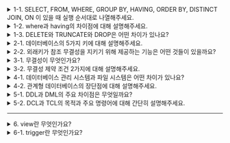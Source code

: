 <details markdown="1">
  <summary>1-1. SELECT, FROM, WHERE, GROUP BY, HAVING, ORDER BY, DISTINCT JOIN, ON 이 있을 때 실행 순서대로 나열해주세요.
 </summary>
 
  1. FROM
  <br>    
  2. ON
  <br>
  3. JOIN
  <br>
  4. WHERE
  <br>
  5. GROUP BY
  <br>
  6. HAVING
  <br>
  7. SELECT
  <br>
  8. DISTINCT
  <br>
  9. ORDER BY

    FROM : 조회 테이블 확인
    ON : 조인 조건 확인
    JOIN : 테이블 조인 (병합)
    WHERE : 데이터 추출 조건 확인
    GROUP BY : 특정 컬럼 그룹화
    HAVING : 그룹화 이후 데이터 추출 조건
    SELECT : 데이터 추출
    DISTINCT : 중복 제거
    ORDER BY : 데이터 순서 정렬

</details>

<details>
  <summary>1-2. where과 having의 차이점에 대해 설명해주세요.</summary>

    where
    - 그룹화 또는 집계가 발생하기 전에 레코드를 필터링하는데 사용
    - 개별 행에 적용
    
    having
    - 그룹화 또는 집계가 발생한 다음 레코드를 필터링하는데 사용
    - 그룹을 나타내는 결과 집합의 행에만 적용
</details>

<details>
  <summary>1-3. DELETE와 TRUNCATE와 DROP은 어떤 차이가 있나요? </summary>

    DELETE는 데이터는 지우지만 테이블 용량은 줄어들지 않고 원하는 데이터만 골라서 지울 수 있습니다. 삭제 후 되돌릴 수 있습니다.

    TRUNCATE는 전체 데이터를 한번에 삭제하는 방식입니다. 테이블 용량이 줄어들고 인덱스 등도 삭제되지만 테이블은 삭제할 수 없고,  삭제 후 되돌릴 수 없습니다.

    DROP은 테이블 자체를 완전히 삭제하는 방식(공간, 인덱스, 객체 모두 삭제)입니다. 삭제 후 되돌릴 수 없습니다.
  
</details>

<details>
  <summary>2-1. 데이터베이스의 5가지 키에 대해 설명해주세요. </summary>

    슈퍼키 : 테이블에 존재하는 필드들의 부분집합으로써, 유일성을 만족해야 하는 키입니다.
    후보키 : 후보키는 유일성 + 최소성을 만족하는 키들을 의미합니다. 기본 키가 될 수 있는 후보가 되는 키들을 의미합니다. 슈퍼키 중에서 최소성을 만족하는 키를 의미합니다.
    대체키 : 후보 키 중에서 기본 키로 선택된 것들을 제외한 나머지 모든 것을 대체키라고 부릅니다.
    기본키 : 기본 키는 테이블에서 특정 레코드를 구별하기 위해 후보 키 중에서 선택된 하나의 고유한 식별자를 의미합니다. 중복되는 값이나 NULL값은 가질 수 없습니다.
    외래키 : 한 테이블의 키 중에서 다른 테이블의 레코드를 유일하게 식별할 수 있는 키를 의미합니다.
</details>

<details>
  <summary>2-2. 외래키가 참조 무결성을 지키기 위해 제공하는 기능은 어떤 것들이 있을까요? </summary>
  
    RESTRICTED : 레코드를 변경 또는 삭제하고자 할 때 해당 레코드를 참조하고 있는 개체가 있다면, 변경 또는 삭제 연산을 취소한다.
    
    CASCADE : 레코드를 변경 또는 삭제하면, 해당 레코드를 참조하고 있는 개체도 변경 또는 삭제된다.
    
    SET NULL : 레코드를 변경 또는 삭제하면, 해당 레코드를 참조하고 있는 개체의 값을 NULL로 설정한다.
</details>

<details>
  <summary>3-1. 무결성이 무엇인가요? </summary>
  
    데이터의 무결성은, 정확성 / 일관성 / 유효성이 유지되는 것을 의미합니다.
</details>

<details>
  <summary>3-2. 무결성 제약 조건 2가지에 대해 설명해주세요. </summary>
  
    - 개체 무결성 : 기본 키는 null, 중복 값 불가능

    - 참조 무결성 : 외래 키는 null이거나 참조 테이블의 기본 키 값과 동일해야 함.
</details>

<details>
  <summary>4-1. 데이터베이스 관리 시스템과 파일 시스템은 어떤 차이가 있나요? </summary>
  
    파일 시스템
    - 각 응용 프로그램마다 데이터를 따로 관리하기 때문에 중복되는 데이터가 존재
    - 파일의 구조가 바뀔 때마다 각 응용 프로그램은 거기에 맞춰 변경되어야 했으므로 데이터에 종속적

    데이터베이스
    - 데이터의 중복성, 종속성의 문제점을 해결하기 위해 DBMS라는 별도의 인터페이스를 두어 응용 프로그램과 데이터 사이에 별도의 레이어를 두었습니다.
    - 데이터들을 하나의 데이터베이스에서 관리함으로써 중복성을 해결하고, 데이터 구조의 변경에 따른 변화는 DBMS가 알아서 해줌으로써 종속성 문제도 해결하였습니다.

</details>

<details>
  <summary>4-2. 관계형 데이터베이스의 장단점에 대해 설명해주세요.</summary>
  
    - 데이터 중복 최소화: 정규화를 통해 중복 데이터를 최소화하고 효율적으로 데이터를 관리
    - 유연한 쿼리 기능: SQL을 사용하여 복잡한 데이터 조회 및 조작이 가능
    - 데이터 무결성: 규칙 및 제약 조건을 설정하여 데이터의 정확성과 일관성을 보장
</details>

<details>
  <summary>5-1.  DDL과 DML의 주요 차이점은 무엇일까요?</summary>
    DDL은 데이터 정의 언어로, 데이터베이스의 구조를 정의하고 변경하는데 사용됩니다. DML은 데이터 조작 언어로, 데이터를 검색, 삽입, 수정, 삭제하는데 사용됩니다.
</details>

<details>
  <summary>5-2. DCL과 TCL의 목적과 주요 명령어에 대해 간단히 설명해주세요.</summary>

    데이터 제어어(DCL) : 데이터에 대한 접근 및 사용 권한을 부여/취소하는 기능을 제공한다.

    GRANT : 권한을 부여
    REVOKE : 권한을 해제

    트랜잭션 제어어(TCL) : 트랜잭션을 관리하고 제어하는 기능을 제공한다.

    COMMIT : 데이터의 삽입/변경/삭제 사항에 대해 정상적으로 적용 후 트랜잭션을 종료
    ROLLBACK : 마지막 COMMIT 이후의 모든 삽입/변경/삭제 사항을 취소하여 원상 복구한 후 트랜잭션을 종료
</details>

---

<details>
  <summary>6. view란 무엇인가요?</summary>
  
- 자주 사용하는 SQL쿼리에 이름을 주고 그 사용을 쉽게 하는 것
- 가상 테이블
</details>
<details>
  <summary>6-1. trigger란 무엇인가요?</summary>
  
- 테이블에 대한 이벤트에 반응해 자동으로 실행 되는 작업을 의미한다.
- INSERT, DELETE, UPDATE 실행 전 후에 특정 작업을 수행하는 것이 가능
</details>
